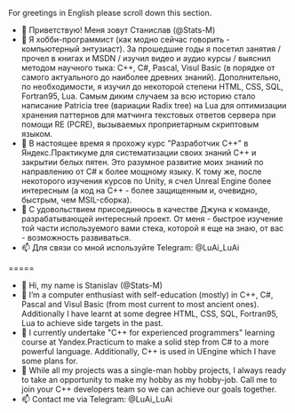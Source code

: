 For greetings in English please scroll down this section.

- 👋 Приветствую! Меня зовут Станислав (@Stats-M)
- 👀 Я хобби-программист (как модно сейчас говорить - компьютерный энтузиаст). За прошедшие годы я посетил занятия / прочел в книгах и MSDN / изучил видео и аудио курсы / выяснил методом научного тыка: C++, C#, Pascal, Visul Basic (в порядке от самого актуального до наиболее древних знаний). Дополнительно, по необходимости, я изучил до некоторой степени HTML, CSS, SQL, Fortran95, Lua. Самым диким случаем за всю историю стало написание Patricia tree (вариации Radix tree) на Lua для оптимизации хранения паттернов для матчинга текстовых ответов сервера при помощи RE (PCRE), вызываемых проприетарным скриптовым языком.
- 🌱 В настоящее время я прохожу курс "Разработчик С++" в Яндекс.Практикуме для систематизации своих знаний С++ и закрытии белых пятен. Это разумное развитие моих знаний по направлению от C# к более мощному языку. К тому же, после некоторого изучения курсов по Unity, я счел Unreal Engine более интересным (а код на С++ - более защищенным и, очевидно, быстрым, чем MSIL-сборка).
- 💞️ С удовольствием присоединюсь в качестве Джуна к команде, разрабатывающей интересный проект. От меня - быстрое изучение той части используемого вами стека, которой я еще на знаю, от вас - возможность развиваться.
- 📫 Для связи со мной используйте Telegram: @LuAi_LuAi

=====
- 👋 Hi, my name is Stanislav (@Stats-M)
- 👀 I’m a computer enthusiast with self-education (mostly) in C++, C#, Pascal and Visul Basic (from most current to most ancient ones). Additionally I have learnt at some degree HTML, CSS, SQL, Fortran95, Lua to achieve side targets in the past.
- 🌱 I currently undertake "C++ for experienced programmers" learning course at Yandex.Practicum to make a solid step from C# to a more powerful language. Additionally, C++ is used in UEngine which I have some plans for. 
- 💞️ While all my projects was a single-man hobby projects, I always ready to take an opportunity to make my hobby as my hobby-job. Call me to join your C++ developers team so we can achieve our goals together.
- 📫 Contact me via Telegram: @LuAi_LuAi

<!---
Stats-M/Stats-M is a ✨ special ✨ repository because its `README.md` (this file) appears on your GitHub profile.
You can click the Preview link to take a look at your changes.
--->
